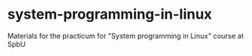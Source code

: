 # system-programming-in-linux
Materials for the practicum for "System programming in Linux" course at SpbU

